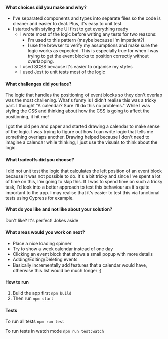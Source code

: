 #### What choices did you make and why?
  - I've separated components and types into separate files so the code is cleaner and easier to deal. Plus, it's easy to unit test.
  - I started with styling the UI first to get everything ready
	- I wrote most of the logic before writing any tests for two reasons:
		- I'm used to this pattern (maybe because I'm impatient?)
		- I use the browser to verify my assumptions and make sure the logic works as expected. This is especially true for when I was trying to get the event blocks to position correctly without overlapping.
	- I used SCSS because it's easier to organise my styles
	- I used Jest to unit tests most of the logic

#### What challenges did you face?
The logic that handles the positioning of event blocks so they don't overlap was the most challening. What's funny is I didn't realise this was a tricky part. I thought "A calendar? Sure I'll do this no problems." While I was styling the CSS and thinking about how the CSS is going to affect the positioning, it hit me!

I got the old pen and paper and started drawing a calendar to make sense of the logic. I was trying to figure out how I can write logic that tells me something overlaps another. Drawing helped because I don't need to imagine a calendar while thinking, I just use the visuals to think about the logic.

#### What tradeoffs did you choose?
I did not unit test the logic that calculates the left position of an event block because it was not possible to do. It's a bit tricky and since I've spent a lot of time on this, I'm going to skip this. If I was to spend time on such a tricky task, I'd look into a better approach to test this behaviour as it's quite important to the app. I may realise that it's easier to test this via functional tests using Cypress for example.

#### What do you like and not like about your solution?
Don't like? It's perfect!
Jokes aside

#### What areas would you work on next?
- Place a nice loading spinner
- Try to show a week calendar instead of one day
- Clicking an event block that shows a small popup with more details
- Adding/Editing/Deleting events
- Basically incrementally add features that a calendar would have, otherwise this list would be much longer ;)

#### How to run
1) Build the app first
`npm build`
2) Then run
`npm start`

#### Tests
To run all tests
`npm run test`

To run tests in watch mode
`npm run test:watch`
